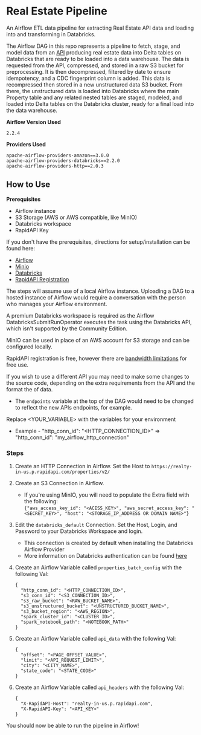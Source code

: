 # Real Estate Pipeline
An Airflow ETL data pipeline for extracting Real Estate API data and loading into and transforming in Databricks.

The Airflow DAG in this repo represents a pipeline to fetch, stage, and model data from an [API](https://rapidapi.com/apidojo/api/realty-in-us/) producing real estate data into Delta tables on Databricks that are ready to be loaded into a data warehouse. The data is requested from the API, compressed, and stored in a raw S3 bucket for preprocessing. It is then decompressed, filtered by date to ensure idempotency, and a CDC fingerprint column is added. This data is recompressed then stored in a new unstructured data S3 bucket. From there, the unstructured data is loaded into Databricks where the main Property table and any related nested tables are staged, modeled, and loaded into Delta tables on the Databricks cluster, ready for a final load into the data warehouse.  

**Airflow Version Used**

`2.2.4`

**Providers Used**
```
apache-airflow-providers-amazon==3.0.0
apache-airflow-providers-databricks==2.2.0
apache-airflow-providers-http==2.0.3
```

## How to Use

**Prerequisites**
- Airflow instance
- S3 Storage (AWS or AWS compatible, like MinIO)
- Databricks workspace
- RapidAPI Key

If you don't have the prerequisites, directions for setup/installation can be found here:
- [Airflow](https://airflow.apache.org/docs/apache-airflow/stable/installation/index.html)
- [Minio](https://docs.min.io/docs/minio-quickstart-guide.html)
- [Databricks](https://docs.databricks.com/getting-started/index.html)
- [RapidAPI Registration](https://rapidapi.com/)

The steps will assume use of a local Airflow instance. Uploading a DAG to a hosted instance of Airflow would require a conversation with the person who manages your Airflow environment. 

A premium Databricks workspace is required as the Airflow DatabricksSubmitRunOperator executes the task using the Databricks API, which isn't supported by the Community Edition. 

MinIO can be used in place of an AWS account for S3 storage and can be configured locally. 

RapidAPI registration is free, however there are [bandwidth limitations](https://rapidapi.com/apidojo/api/realty-in-us/pricing) for free use. 

If you wish to use a different API you may need to make some changes to the source code, depending on the extra requirements from the API and the format the of data.
  - The `endpoints` variable at the top of the DAG would need to be changed to reflect the new APIs endpoints, for example.

Replace <YOUR_VARIABLE> with the variables for your environment 
  - Example - "http_conn_id": "<HTTP_CONNECTION_ID>" => "http_conn_id": "my_airflow_http_connection"

### Steps
1. Create an HTTP Connection in Airflow. Set the Host to `https://realty-in-us.p.rapidapi.com/properties/v2/`
2. Create an S3 Connection in Airflow.
    - If you're using MinIO, you will need to populate the Extra field with the following:   
        `{"aws_access_key_id": "<ACESS_KEY>", "aws_secret_access_key": "<SECRET_KEY>", "host": "<STORAGE_IP_ADDRESS OR DOMAIN NAME>"}`
3. Edit the `databricks_default` Connection. Set the Host, Login, and Password to your Databricks Workspace and login. 
    - This connection is created by default when installing the Databricks Airflow Provider
    - More information on  Databricks authentication can be found [here](https://airflow.apache.org/docs/apache-airflow-providers-databricks/stable/connections/databricks.html)
4. Create an Airflow Variable called `properties_batch_config` with the following Val:

    ```
    {
      "http_conn_id": "<HTTP_CONNECTION_ID>", 
      "s3_conn_id": "<S3_CONNECTION_ID>", 
      "s3_raw_bucket": "<RAW_BUCKET_NAME>",
      "s3_unstructured_bucket": "<UNSTRUCTURED_BUCKET_NAME>", 
      "s3_bucket_region": "<AWS_REGION>", 
      "spark_cluster_id": "<CLUSTER_ID>", 
      "spark_notebook_path": "<NOTEBOOK_PATH>"
    }
    ```
5. Create an Airflow Variable called `api_data` with the following Val:

    ```
    {
      "offset": "<PAGE_OFFSET_VALUE>", 
      "limit": "<API_REQUEST_LIMIT>", 
      "city": "<CITY_NAME>", 
      "state_code": "<STATE_CODE>"
    }
    ```
6. Create an Airflow Variable called `api_headers` with the following Val:

    ```
    {
      "X-RapidAPI-Host": "realty-in-us.p.rapidapi.com",
      "X-RapidAPI-Key": "<API_KEY>"
    }
    ```

You should now be able to run the pipeline in Airflow!
  
